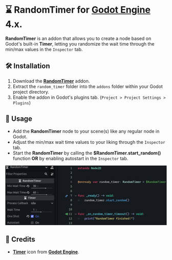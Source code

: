 # ⌛ RandomTimer for [Godot Engine](https://godotengine.org/) 4.x.

**RandomTimer** is an addon that allows you to create a node based on Godot's built-in **Timer**, letting you randomize the wait time through the min/max values in the `Inspector` tab.

## 🛠️ Installation

1. Download the [**RandomTimer**](https://gitlab.com/Dritic/randomtimer/-/archive/main/randomtimer-main.zip) addon.
2. Extract the `random_timer` folder into the `addons` folder within your Godot project directory.
3. Enable the addon in Godot's plugins tab. (`Project > Project Settings > Plugins`)

## 📖 Usage

- Add the **RandomTimer** node to your scene(s) like any regular node in Godot.
- Adjust the min/max wait time values to your liking through the `Inspector` tab.
- Start the **RandomTimer** by calling the **$RandomTimer.start_random()** function **OR** by enabling autostart in the `Inspector` tab.

![Example](example.png)

## 💖 Credits

- [**Timer**](https://github.com/godotengine/godot/blob/master/editor/icons/Timer.svg) icon from [**Godot Engine**](https://godotengine.org/).